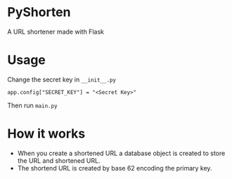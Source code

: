 # PyShorten

A URL shortener made with Flask

# Usage

Change the secret key in `__init__.py`

```
app.config["SECRET_KEY"] = "<Secret Key>"
```

Then run `main.py`

# How it works

* When you create a shortened URL a database object is created to store the URL and shortened URL.
* The shortend URL is created by base 62 encoding the primary key.
